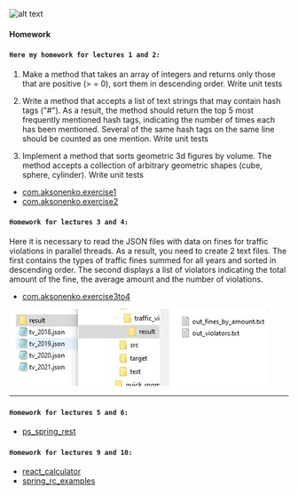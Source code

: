 ![alt text](https://www.profitsoft.ua/static/app/img/logo1.png)

#### Homework

#### `Here my homework for lectures 1 and 2:`
1. Make a method that takes an array of integers and returns only those that are positive (> = 0), sort them in descending order. Write unit tests

2. Write a method that accepts a list of text strings that may contain hash tags ("#"). As a result, the method should return the top 5 most frequently mentioned hash tags, indicating the number of times each has been mentioned. Several of the same hash tags on the same line should be counted as one mention. Write unit tests

3. Implement a method that sorts geometric 3d figures by volume. The method accepts a collection of arbitrary geometric shapes (cube, sphere, cylinder). Write unit tests


- [com.aksonenko.exercise1](https://github.com/DmytroAksonenko/profitsoft/tree/main/src/com/aksonenko/exercise1)
- [com.aksonenko.exercise2](https://github.com/DmytroAksonenko/profitsoft/tree/main/test/com/aksonenko/exercise2)

#### `Homework for lectures 3 and 4:`
Here it is necessary to read the JSON files with data on fines for traffic violations in parallel threads. As a result, you need to create 2 text files. The first contains the types of traffic fines summed for all years and sorted in descending order. The second displays a list of violators indicating the total amount of the fine, the average amount and the number of violations.

* [com.aksonenko.exercise3to4](https://github.com/DmytroAksonenko/profitsoft/tree/main/src/com/aksonenko/exercise3to4)

![alt text](https://github.com/DmytroAksonenko/profitsoft/blob/main/images/ps1.JPG?raw=true)

----

#### `Homework for lectures 5 and 6:`
* [ps_spring_rest](https://github.com/DmytroAksonenko/ps_spring_rest)

#### `Homework for lectures 9 and 10:`
* [react_calculator](https://github.com/DmytroAksonenko/react_calculator)
* [spring_rc_examples](https://github.com/DmytroAksonenko/spring_rc_examples)